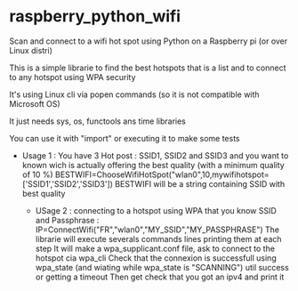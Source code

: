 # raspberry_python_wifi
Scan and connect to a wifi hot spot using Python on a Raspberry pi (or over Linux distri)

This is a simple librarie to find the best hotspots that is a list and to connect to any hotspot using WPA security

It's using Linux cli via popen commands (so it is not compatible with Microsoft OS)

It just needs sys, os, functools ans time libraries

You can use it with "import" or executing it to make some tests

- Usage 1 : You have 3 Hot post : SSID1, SSID2 and SSID3 and you want to known wich is actually offering the best quality (with a minimum quality of 10 %)
            BESTWIFI=ChooseWifiHotSpot("wlan0",10,mywifihotspot=['SSID1','SSID2','SSID3'])
            BESTWIFI will be a string containing SSID with best quality

  - USage 2 : connecting to a hotspot using WPA that you know SSID and Passphrase :
            IP=ConnectWifi("FR","wlan0","MY_SSID","MY_PASSPHRASE")
            The librarie will execute severals commands lines printing them at each step
            It will make a wpa_supplicant.conf file, ask to connect to the hotspot cia wpa_cli
            Check that the connexion is successfull  using wpa_state (and wiating while wpa_state is "SCANNING") util success or getting a timeout
            Then get check that you got an ipv4 and print it
  


